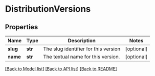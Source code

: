 # DistributionVersions

## Properties
Name | Type | Description | Notes
------------ | ------------- | ------------- | -------------
**slug** | **str** | The slug identifier for this version | [optional] 
**name** | **str** | The textual name for this version. | [optional] 

[[Back to Model list]](../README.md#documentation-for-models) [[Back to API list]](../README.md#documentation-for-api-endpoints) [[Back to README]](../README.md)


